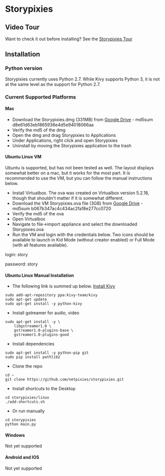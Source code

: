 # Storypixies

## Video Tour
Want to check it out before installing? See the [Storypixies Tour](https://youtu.be/kmsz7FFOG1o)

## Installation

### Python version

Storypixies currently uses Python 2.7. While Kivy supports Python 3, it is not at the same level as the support for Python 2.7.

### Current Supported Platforms
#### Mac

- Download the Storypixies.dmg (331MB) from [Google Drive](https://drive.google.com/open?id=1m6WMrFLurgOJdwwa2RJ3AjCDORFY7evU) - md5sum d8e61d63eb1865936e4d5e94018066aa
- Verify the md5 of the dmg
- Open the dmg and drag Storypixies to Applications
- Under Applications, right click and open Storypixies
- Uninstall by moving the Storypixies application to the trash

#### Ubuntu Linux VM
Ubuntu is supported, but has not been tested as well. The layout displays somewhat better on a mac, but it works for the most part. It is recommended to use the VM, but you can follow the manual instructions below.

- Install Virtualbox. The ova was created on Virtualbox version 5.2.18, though that shouldn't matter if it is somewhat different.
- Download the VM Storypixies.ova file (3GB) from [Google Drive](https://drive.google.com/open?id=1pVDeZFWOT3kQ4RM4aEWun028vkhS9V5O) - md5sum b067b347ac4c434ac2fa18e277cc0720
- Verify the md5 of the ova
- Open Virtualbox
- Navigate to file->import appliance and select the downloaded Storypixies.ova
- Run the VM and login with the credentials below. Two icons should be available to launch in Kid Mode (without creator enabled) or Full Mode (with all features available).

login: story

password: story

#### Ubuntu Linux Manual Installation
- The following link is summed up below. [Install Kivy](https://kivy.org/doc/stable/installation/installation-linux.html)

```
sudo add-apt-repository ppa:kivy-team/kivy
sudo apt-get update
sudo apt-get install -y python-kivy
```
- Install gstreamer for audio, video

```
sudo apt-get install -y \
    libgstreamer1.0 \
    gstreamer1.0-plugins-base \
    gstreamer1.0-plugins-good
```
- Install dependencies

```
sudo apt-get install -y python-pip git
sudo pip install pathlib2
```

- Clone the repo

```
cd ~
git clone https://github.com/netpixies/storypixies.git
```

- Install shortcuts to the Desktop

```
cd storypixies/linux
./add-shortcuts.sh
```

- Or run manually

```
cd storypixies
python main.py
```

#### Windows
Not yet supported

#### Android and IOS
Not yet supported
